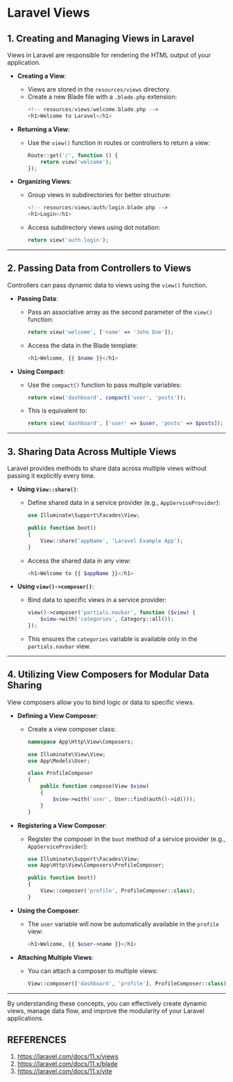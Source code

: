 # Laravel Views

## 1. Creating and Managing Views in Laravel
Views in Laravel are responsible for rendering the HTML output of your application.

- **Creating a View**:
  - Views are stored in the `resources/views` directory.
  - Create a new Blade file with a `.blade.php` extension:
    ```php
    <!-- resources/views/welcome.blade.php -->
    <h1>Welcome to Laravel</h1>
    ```

- **Returning a View**:
  - Use the `view()` function in routes or controllers to return a view:
    ```php
    Route::get('/', function () {
        return view('welcome');
    });
    ```

- **Organizing Views**:
  - Group views in subdirectories for better structure:
    ```php
    <!-- resources/views/auth/login.blade.php -->
    <h1>Login</h1>
    ```
  - Access subdirectory views using dot notation:
    ```php
    return view('auth.login');
    ```

---

## 2. Passing Data from Controllers to Views
Controllers can pass dynamic data to views using the `view()` function.

- **Passing Data**:
  - Pass an associative array as the second parameter of the `view()` function:
    ```php
    return view('welcome', ['name' => 'John Doe']);
    ```
  - Access the data in the Blade template:
    ```php
    <h1>Welcome, {{ $name }}</h1>
    ```

- **Using Compact**:
  - Use the `compact()` function to pass multiple variables:
    ```php
    return view('dashboard', compact('user', 'posts'));
    ```
  - This is equivalent to:
    ```php
    return view('dashboard', ['user' => $user, 'posts' => $posts]);
    ```

---

## 3. Sharing Data Across Multiple Views
Laravel provides methods to share data across multiple views without passing it explicitly every time.

- **Using `View::share()`**:
  - Define shared data in a service provider (e.g., `AppServiceProvider`):
    ```php
    use Illuminate\Support\Facades\View;

    public function boot()
    {
        View::share('appName', 'Laravel Example App');
    }
    ```
  - Access the shared data in any view:
    ```php
    <h1>Welcome to {{ $appName }}</h1>
    ```

- **Using `view()->composer()`**:
  - Bind data to specific views in a service provider:
    ```php
    view()->composer('partials.navbar', function ($view) {
        $view->with('categories', Category::all());
    });
    ```
  - This ensures the `categories` variable is available only in the `partials.navbar` view.

---

## 4. Utilizing View Composers for Modular Data Sharing
View composers allow you to bind logic or data to specific views.

- **Defining a View Composer**:
  - Create a view composer class:
    ```php
    namespace App\Http\View\Composers;

    use Illuminate\View\View;
    use App\Models\User;

    class ProfileComposer
    {
        public function compose(View $view)
        {
            $view->with('user', User::find(auth()->id()));
        }
    }
    ```

- **Registering a View Composer**:
  - Register the composer in the `boot` method of a service provider (e.g., `AppServiceProvider`):
    ```php
    use Illuminate\Support\Facades\View;
    use App\Http\View\Composers\ProfileComposer;

    public function boot()
    {
        View::composer('profile', ProfileComposer::class);
    }
    ```

- **Using the Composer**:
  - The `user` variable will now be automatically available in the `profile` view:
    ```php
    <h1>Welcome, {{ $user->name }}</h1>
    ```

- **Attaching Multiple Views**:
  - You can attach a composer to multiple views:
    ```php
    View::composer(['dashboard', 'profile'], ProfileComposer::class);
    ```

---

By understanding these concepts, you can effectively create dynamic views, manage data flow, and improve the modularity of your Laravel applications.

## REFERENCES
1. https://laravel.com/docs/11.x/views
2. https://laravel.com/docs/11.x/blade
3. https://laravel.com/docs/11.x/vite
